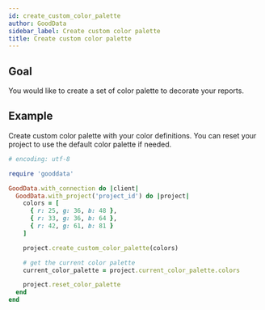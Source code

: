 ```yaml
---
id: create_custom_color_palette
author: GoodData
sidebar_label: Create custom color palette
title: Create custom color palette
---
```


Goal
-------

You would like to create a set of color palette to decorate your
reports.

Example
--------

Create custom color palette with your color definitions. You can reset
your project to use the default color palette if needed.


```ruby
# encoding: utf-8

require 'gooddata'

GoodData.with_connection do |client|
  GoodData.with_project('project_id') do |project|
    colors = [
      { r: 25, g: 36, b: 48 },
      { r: 33, g: 36, b: 64 },
      { r: 42, g: 61, b: 81 }
    ]

    project.create_custom_color_palette(colors)

    # get the current color palette
    current_color_palette = project.current_color_palette.colors

    project.reset_color_palette
  end
end
```
